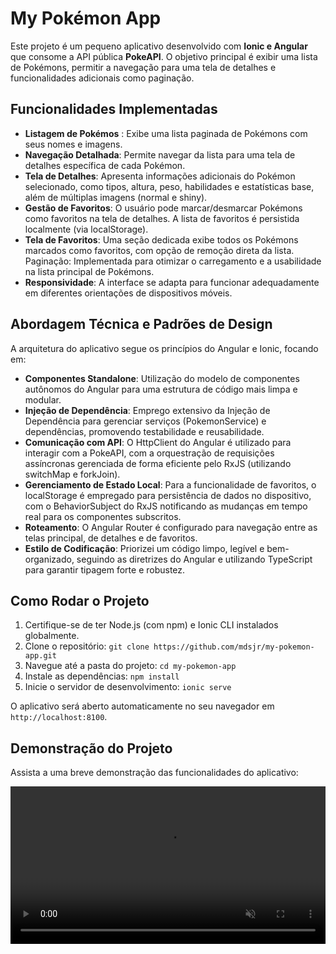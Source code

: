# My Pokémon App

Este projeto é um pequeno aplicativo desenvolvido com **Ionic e Angular** que consome a API pública **PokeAPI**. O objetivo principal é exibir uma lista de Pokémons, permitir a navegação para uma tela de detalhes e funcionalidades adicionais como paginação.

## Funcionalidades Implementadas

- **Listagem de Pokémos** : Exibe uma lista paginada de Pokémons com seus nomes e imagens.
- **Navegação Detalhada**: Permite navegar da lista para uma tela de detalhes específica de cada Pokémon.
- **Tela de Detalhes**: Apresenta informações adicionais do Pokémon selecionado, como tipos, altura, peso, habilidades e estatísticas base, além de múltiplas imagens (normal e shiny).
- **Gestão de Favoritos**: O usuário pode marcar/desmarcar Pokémons como favoritos na tela de detalhes. A lista de favoritos é persistida localmente (via localStorage).
- **Tela de Favoritos**: Uma seção dedicada exibe todos os Pokémons marcados como favoritos, com opção de remoção direta da lista.
  Paginação: Implementada para otimizar o carregamento e a usabilidade na lista principal de Pokémons.
- **Responsividade**: A interface se adapta para funcionar adequadamente em diferentes orientações de dispositivos móveis.

## Abordagem Técnica e Padrões de Design

A arquitetura do aplicativo segue os princípios do Angular e Ionic, focando em:

- **Componentes Standalone**: Utilização do modelo de componentes autônomos do Angular para uma estrutura de código mais limpa e modular.
- **Injeção de Dependência**: Emprego extensivo da Injeção de Dependência para gerenciar serviços (PokemonService) e dependências, promovendo testabilidade e reusabilidade.
- **Comunicação com API**: O HttpClient do Angular é utilizado para interagir com a PokeAPI, com a orquestração de requisições assíncronas gerenciada de forma eficiente pelo RxJS (utilizando switchMap e forkJoin).
- **Gerenciamento de Estado Local**: Para a funcionalidade de favoritos, o localStorage é empregado para persistência de dados no dispositivo, com o BehaviorSubject do RxJS notificando as mudanças em tempo real para os componentes subscritos.
- **Roteamento**: O Angular Router é configurado para navegação entre as telas principal, de detalhes e de favoritos.
- **Estilo de Codificação**: Priorizei um código limpo, legível e bem-organizado, seguindo as diretrizes do Angular e utilizando TypeScript para garantir tipagem forte e robustez.

## Como Rodar o Projeto

1.  Certifique-se de ter Node.js (com npm) e Ionic CLI instalados globalmente.
2.  Clone o repositório: `git clone https://github.com/mdsjr/my-pokemon-app.git`
3.  Navegue até a pasta do projeto: `cd my-pokemon-app`
4.  Instale as dependências: `npm install`
5.  Inicie o servidor de desenvolvimento: `ionic serve`

O aplicativo será aberto automaticamente no seu navegador em `http://localhost:8100`.

## Demonstração do Projeto

Assista a uma breve demonstração das funcionalidades do aplicativo:

<video src=".media\demonstracaoApiPokemon.mp4" controls autoplay muted loop style="width:100%; max-width:800px;"></video>
